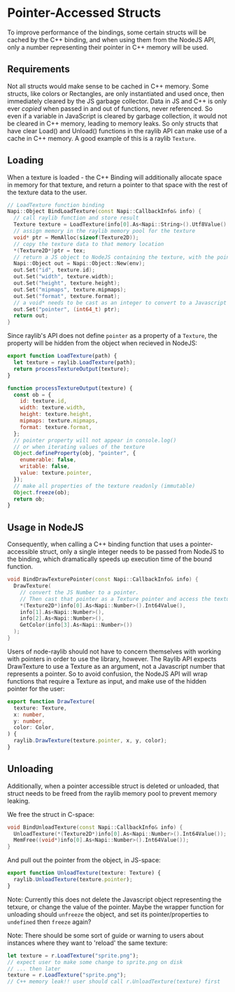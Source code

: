 # Pointer-Accessed Structs

To improve performance of the bindings, some certain structs will be cached by
the C++ binding, and when using them from the NodeJS API, only a number
representing their pointer in C++ memory will be used.

## Requirements

Not all structs would make sense to be cached in C++ memory. Some structs, like
colors or Rectangles, are only instantiated and used once, then immediately
cleared by the JS garbage collector. Data in JS and C++ is only ever _copied_
when passed in and out of functions, never referenced. So even if a variable in
JavaScript is cleared by garbage collection, it would not be cleared in C++
memory, leading to memory leaks. So only structs that have clear Load() and
Unload() functions in the raylib API can make use of a cache in C++ memory. A
good example of this is a raylib `Texture`.

## Loading

When a texture is loaded - the C++ Binding will additionally allocate space in
memory for that texture, and return a pointer to that space with the rest of the
texture data to the user.

```cpp
// LoadTexture function binding
Napi::Object BindLoadTexture(const Napi::CallbackInfo& info) {
  // call raylib function and store result
  Texture texture = LoadTexture(info[0].As<Napi::String>().Utf8Value().c_str());
  // assign memory in the raylib memory pool for the texture
  void* ptr = MemAlloc(sizeof(Texture2D));
  // copy the texture data to that memory location
  *(Texture2D*)ptr = tex;
  // return a JS object to NodeJS containing the texture, with the pointer included
  Napi::Object out = Napi::Object::New(env);
  out.Set("id", texture.id);
  out.Set("width", texture.width);
  out.Set("height", texture.height);
  out.Set("mipmaps", texture.mipmaps);
  out.Set("format", texture.format);
  // a void* needs to be cast as an integer to convert to a Javascript number
  out.Set("pointer", (int64_t) ptr);
  return out;
}
```

Since raylib's API does not define `pointer` as a property of a `Texture`, the
property will be hidden from the object when recieved in NodeJS:

```js
export function LoadTexture(path) {
  let texture = raylib.LoadTexture(path);
  return processTextureOutput(texture);
}

function processTextureOutput(texture) {
  const ob = {
    id: texture.id,
    width: texture.width,
    height: texture.height,
    mipmaps: texture.mipmaps,
    format: texture.format,
  };
  // pointer property will not appear in console.log()
  // or when iterating values of the texture
  Object.defineProperty(obj, "pointer", {
    enumerable: false,
    writable: false,
    value: texture.pointer,
  });
  // make all properties of the texture readonly (immutable)
  Object.freeze(ob);
  return ob;
}
```

## Usage in NodeJS

Consequently, when calling a C++ binding function that uses a pointer-accessible
struct, only a single integer needs to be passed from NodeJS to the binding,
which dramatically speeds up execution time of the bound function.

```cpp
void BindDrawTexturePointer(const Napi::CallbackInfo& info) {
  DrawTexture(
    // convert the JS Number to a pointer.
    // Then cast that pointer as a Texture pointer and access the texture
    *(Texture2D*)info[0].As<Napi::Number>().Int64Value(),
    info[1].As<Napi::Number>(),
    info[2].As<Napi::Number>(),
    GetColor(info[3].As<Napi::Number>())
  );
}
```

Users of node-raylib should not have to concern themselves with working with
pointers in order to use the library, however. The Raylib API expects
DrawTexture to use a Texture as an argument, not a Javascript number that
represents a pointer. So to avoid confusion, the NodeJS API will wrap functions
that require a Texture as input, and make use of the hidden pointer for the
user:

```ts
export function DrawTexture(
  texture: Texture,
  x: number,
  y: number,
  color: Color,
) {
  raylib.DrawTexture(texture.pointer, x, y, color);
}
```

## Unloading

Additionally, when a pointer accessible struct is deleted or unloaded, that
struct needs to be freed from the raylib memory pool to prevent memory leaking.

We free the struct in C-space:

```cpp
void BindUnloadTexture(const Napi::CallbackInfo& info) {
  UnloadTexture(*(Texture2D*)info[0].As<Napi::Number>().Int64Value());
  MemFree((void*)info[0].As<Napi::Number>().Int64Value());
}
```

And pull out the pointer from the object, in JS-space:

```ts
export function UnloadTexture(texture: Texture) {
  raylib.UnloadTexture(texture.pointer);
}
```

Note: Currently this does not delete the Javascript object representing the
tetxure, or change the value of the pointer. Maybe the wrapper function for
unloading should `unfreeze` the object, and set its pointer/properties to
`undefined` then `freeze` again?

Note: There should be some sort of guide or warning to users about instances
where they want to 'reload' the same texture:

```js
let texture = r.LoadTexture("sprite.png");
// expect user to make some change to sprite.png on disk
// ... then later
texture = r.LoadTexture("sprite.png");
// C++ memory leak!! user should call r.UnloadTexture(texture) first
```
